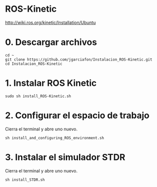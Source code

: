 # ROS-Kinetic
http://wiki.ros.org/kinetic/Installation/Ubuntu
# 0. Descargar archivos
```
cd ~
git clone https://github.com/jgarciafon/Instalacion_ROS-Kinetic.git
cd Instalacion_ROS-Kinetic
```
# 1. Instalar ROS Kinetic
```
sudo sh install_ROS-Kinetic.sh
```
# 2. Configurar el espacio de trabajo
Cierra el terminal y abre uno nuevo.
```
sh install_and_configuring_ROS_environment.sh
```
# 3. Instalar el simulador STDR
Cierra el terminal y abre uno nuevo.
```
sh install_STDR.sh
```
